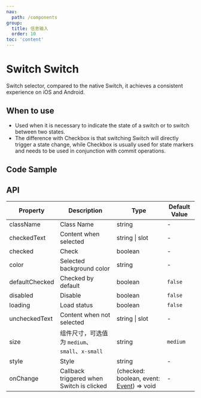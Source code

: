 ```yaml
---
nav:
  path: /components
group:
  title: 信息输入
  order: 10
toc: 'content'
---
```


# Switch Switch

<!-- <code src="../../docs/components/compatibility.tsx" inline="true"></code> -->

Switch selector, compared to the native Switch, it achieves a consistent experience on iOS and Android.

## When to use

- Used when it is necessary to indicate the state of a switch or to switch between two states.
- The difference with Checkbox is that switching Switch will directly trigger a state change, while Checkbox is usually used for state markers and needs to be used in conjunction with commit operations.

## Code Sample

<code src='../../demo/pages/Switch/index'></code>

## API

| Property           | Description                                      | Type                                                                                                | Default Value   |
| -------------- | ----------------------------------------- | --------------------------------------------------------------------------------------------------- | -------- |
| className      | Class Name                                      | string                                                                                              | -        |
| checkedText    | Content when selected                              | string \| slot                                                                                      | -        |
| checked        | Check                                  | boolean                                                                                             | -        |
| color          | Selected background color                                | string                                                                                              | -        |
| defaultChecked | Checked by default                              | boolean                                                                                             | `false`  |
| disabled       | Disable                                  | boolean                                                                                             | `false`  |
| loading        | Load status                              | boolean                                                                                             | `false`  |
| uncheckedText  | Content when not selected                            | string \| slot                                                                                      | -        |
| size           | 组件尺寸，可选值为 `medium`、`small`、`x-small` | string                                                                                              | `medium` |
| style          | Style                                      | string                                                                                              | -        |
| onChange       | Callback triggered when Switch is clicked                   | (checked: boolean, event: [Event](https://opendocs.alipay.com/mini/framework/event-object)) => void | -        |
